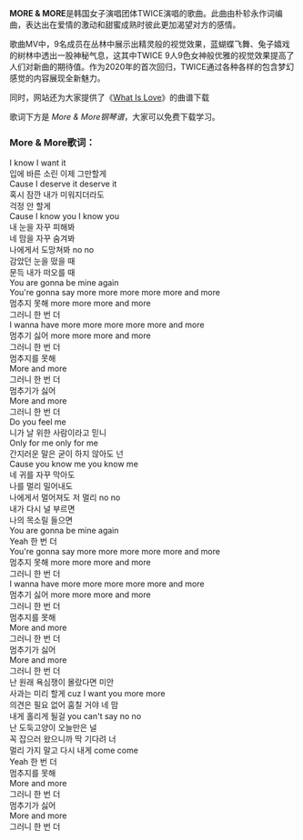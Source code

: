 

**MORE & MORE**是韩国女子演唱团体TWICE演唱的歌曲。此曲由朴轸永作词编曲，表达出在爱情的激动和甜蜜成熟时彼此更加渴望对方的感情。

歌曲MV中，9名成员在丛林中展示出精灵般的视觉效果，蓝蝴蝶飞舞、兔子嬉戏的树林中透出一股神秘气息，这其中TWICE
9人9色女神般优雅的视觉效果提高了人们对新曲的期待值。作为2020年的首次回归，TWICE通过各种各样的包含梦幻感觉的内容展现全新魅力。

同时，网站还为大家提供了《[What Is Love](Music-9137-What-Is-Love-Twice.html "What Is
Love")》的曲谱下载

歌词下方是 _More & More钢琴谱_，大家可以免费下载学习。

### More & More歌词：

I know I want it  
입에 바른 소린 이제 그만할게  
Cause I deserve it deserve it  
혹시 잠깐 내가 미워지더라도  
걱정 안 할게  
Cause I know you I know you  
내 눈을 자꾸 피해봐  
네 맘을 자꾸 숨겨봐  
나에게서 도망쳐봐 no no  
감았던 눈을 떴을 때  
문득 내가 떠오를 때  
You are gonna be mine again  
You're gonna say more more more more more and more  
멈추지 못해 more more more and more  
그러니 한 번 더  
I wanna have more more more more more and more  
멈추기 싫어 more more more and more  
그러니 한 번 더  
멈추지를 못해  
More and more  
그러니 한 번 더  
멈추기가 싫어  
More and more  
그러니 한 번 더  
Do you feel me  
니가 날 위한 사람이라고 믿니  
Only for me only for me  
간지러운 말은 굳이 하지 않아도 넌  
Cause you know me you know me  
네 귀를 자꾸 막아도  
나를 멀리 밀어내도  
나에게서 멀어져도 저 멀리 no no  
내가 다시 널 부르면  
나의 목소릴 들으면  
You are gonna be mine again  
Yeah 한 번 더  
You're gonna say more more more more more and more  
멈추지 못해 more more more and more  
그러니 한 번 더  
I wanna have more more more more more and more  
멈추기 싫어 more more more and more  
그러니 한 번 더  
멈추지를 못해  
More and more  
그러니 한 번 더  
멈추기가 싫어  
More and more  
그러니 한 번 더  
난 원래 욕심쟁이 몰랐다면 미안  
사과는 미리 할게 cuz I want you more more  
의견은 필요 없어 훔칠 거야 네 맘  
내게 홀리게 될걸 you can't say no no  
난 도둑고양이 오늘만은 널  
꼭 잡으러 왔으니까 딱 기다려 너  
멀리 가지 말고 다시 내게 come come  
Yeah 한 번 더  
멈추지를 못해  
More and more  
그러니 한 번 더  
멈추기가 싫어  
More and more  
그러니 한 번 더

